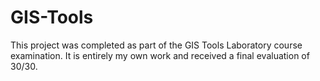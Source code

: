 # GIS-Tools
This project was completed as part of the GIS Tools Laboratory course examination. It is entirely my own work and received a final evaluation of 30/30.
